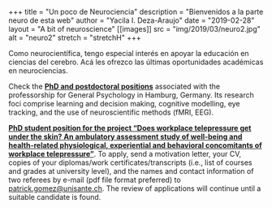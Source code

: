 +++
title = "Un poco de Neurociencia"
description = "Bienvenidos a la parte neuro de esta web"
author = "Yacila I. Deza-Araujo"
date = "2019-02-28"
layout = "A bit of neuroscience"
[[images]]
  src = "img/2019/03/neuro2.jpg"
  alt = "neuro2"
  stretch = "stretchH"
+++


Como neurocient&iacute;fica, tengo especial inter&eacute;s en apoyar la educaci&oacute;n en ciencias del cerebro. 
Ac&aacute; les ofrezco las &uacute;ltimas oportunidades acad&eacute;micas en neurociencias.


Check the [**PhD and postdoctoral positions**](https://www.psy.uni-hamburg.de/en/arbeitsbereiche/allgemeine-psychologie/aktuelles/ausschreibung-allg-psy-03-2021.html) associated with the professorship for General Psychology in Hamburg, Germany. Its research foci comprise learning and decision making, cognitive modelling, eye tracking, and the use of neuroscientific methods (fMRI, EEG).

[**PhD student position for the project “Does workplace telepressure get under the skin? An ambulatory assessment study of well-being and health-related physiological, experiential and behavioral concomitants of workplace telepressure”**](https://www.google.com/url?sa=t&rct=j&q=&esrc=s&source=web&cd=&cad=rja&uact=8&ved=2ahUKEwjCz4nj9aLvAhXK0KQKHa0SAwQQFjAAegQIAhAD&url=https%3A%2F%2Fwww.unil.ch%2Fip%2Ffiles%2Flive%2Fsites%2Fip%2Ffiles%2FPhD%2520Position_Unisant%25C3%25A9.pdf&usg=AOvVaw3jsHKk19vmlWGJKwj02tkf). To apply, send a motivation letter, your CV, copies of your diplomas/work certificates/transcripts (i.e., list of courses and grades at university level), and the names and contact information of two referees by e-mail (pdf file format preferred) to patrick.gomez@unisante.ch. The review of applications will continue until a suitable candidate is found.










